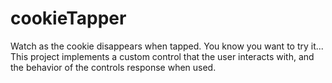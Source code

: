 # cookieTapper
Watch as the cookie disappears when tapped. You know you want to try it... This project implements a custom control that the user interacts with, and the behavior of the controls response when used. 
